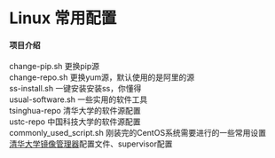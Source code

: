 # Linux 常用配置

#### 项目介绍
  change-pip.sh 更换pip源  
  change-repo.sh 更换yum源，默认使用的是阿里的源  
  ss-install.sh 一键安装安装ss，你懂得  
  usual-software.sh 一些实用的软件工具  
  tsinghua-repo 清华大学的软件源配置  
  ustc-repo 中国科技大学的软件源配置  
  commonly_used_script.sh 刚装完的CentOS系统需要进行的一些常用设置  
  [清华大学镜像管理器](https://github.com/tuna/tunasync)配置文件、supervisor配置
